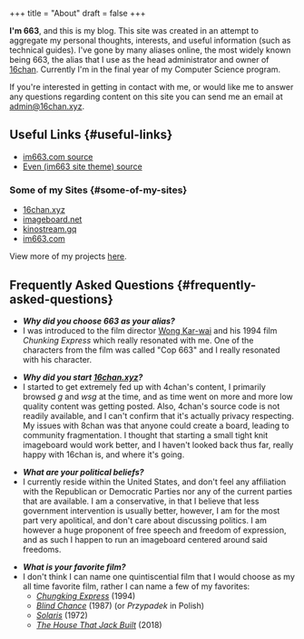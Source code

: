 +++
title = "About"
draft = false
+++

**I'm 663**, and this is my blog. This site was created in an attempt to
aggregate my personal thoughts, interests, and useful information
(such as technical guides).
I've gone by many aliases online, the most widely known being 663,
the alias that I use as the head administrator and owner of [16chan](https://16chan.xyz/).
Currently I'm in the final year of my Computer Science program.

If you're interested in getting in contact with me, or would like me
to answer any questions regarding content on this site you can send me
an email at [admin@16chan.xyz](mailto:admin@16chan.xyz).


## Useful Links {#useful-links}

-   [im663.com source](https://github.com/maksrago/im663.com)
-   [Even (im663 site theme) source](https://github.com/olOwOlo/hugo-theme-even)


### Some of my Sites {#some-of-my-sites}

-   [16chan.xyz](https://16chan.xyz/)
-   [imageboard.net](https://imageboard.net/)
-   [kinostream.gq](https://kinostream.gq/)
-   [im663.com](https://kinostream.gq/)

View more of my projects [here](https://github.com/maksrago).


## Frequently Asked Questions {#frequently-asked-questions}

-   **_Why did you choose 663 as your alias?_**
-   I was introduced to the film director [Wong Kar-wai](https://en.wikipedia.org/wiki/Wong%5FKar-wai) and his 1994
    film _Chunking Express_ which really resonated
    with me. One of the characters from the film was called "Cop 663"
    and I really resonated with his character.

<!--listend-->

-   **_Why did you start [16chan.xyz](https://www.16chan.xyz)?_**
-   I started to get extremely fed up with 4chan's content, I
    primarily browsed _g_ and _wsg_ at the time, and as time went on
    more and more low quality content was getting posted. Also,
    4chan's source code is not readily available, and I can't confirm
    that it's actually privacy respecting. My issues with 8chan was
    that anyone could create a board, leading to community
    fragmentation. I thought that starting a small tight knit
    imageboard would work better, and I haven't looked back thus far,
    really happy with 16chan is, and where it's going.

<!--listend-->

-   **_What are your political beliefs?_**
-   I currently reside within the United States, and don't feel any
    affiliation with the Republican or Democratic Parties nor any of
    the current parties that are available. I am a conservative, in
    that I believe that less government intervention is usually
    better, however, I am for the most part very apolitical, and
    don't care about discussing politics. I am however a huge
    proponent of free speech and freedom of expression, and as such I
    happen to run an imageboard centered around said freedoms.

<!--listend-->

-   **_What is your favorite film?_**
-   I don't think I can name one quintiscential film that I would
    choose as my all time favorite film, rather I can name a few of
    my favorites:
    -   _[Chungking Express](https://en.wikipedia.org/wiki/Chungking%5FExpress)_ (1994)
    -   _[Blind Chance](https://en.wikipedia.org/wiki/Blind%5FChance)_ (1987) (or _Przypadek_ in Polish)
    -   _[Solaris](https://en.wikipedia.org/wiki/Solaris%5F(1972%5Ffilm))_ (1972)
    -   _[The House That Jack Built](https://en.wikipedia.org/wiki/The%5FHouse%5FThat%5FJack%5FBuilt%5F(2018%5Ffilm))_ (2018)